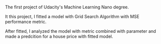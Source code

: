The first project of Udacity's Machine Learning Nano degree.

It this project, I fitted a model with Grid Search Algorithm with MSE performance metric.

After fitted, I analyzed the model with metric combined with parameter and made a predcition for a house price with fitted model. 
